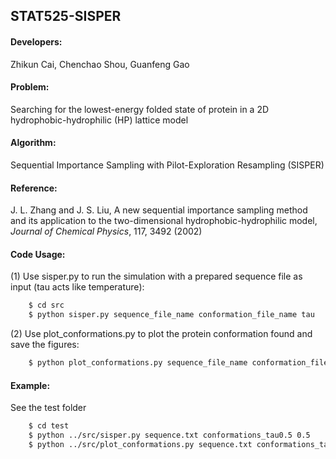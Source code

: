 ## STAT525-SISPER

#### Developers:
Zhikun Cai, Chenchao Shou, Guanfeng Gao

#### Problem:
Searching for the lowest-energy folded state of protein in a 2D hydrophobic-hydrophilic (HP) lattice model

#### Algorithm:
Sequential Importance Sampling with Pilot-Exploration Resampling (SISPER)

#### Reference:
J. L. Zhang and J. S. Liu, A new sequential importance sampling method and its application to the two-dimensional hydrophobic-hydrophilic model, *Journal of Chemical Physics*, 117, 3492 (2002)

#### Code Usage:
(1) Use sisper.py to run the simulation with a prepared sequence file as input (tau acts like temperature):
```bash
    $ cd src
    $ python sisper.py sequence_file_name conformation_file_name tau
```
(2) Use plot_conformations.py to plot the protein conformation found and save the figures:
```bash
    $ python plot_conformations.py sequence_file_name conformation_file_name fig_file_keywords num_of_figs
```
    
#### Example:
See the test folder
```bash
    $ cd test
    $ python ../src/sisper.py sequence.txt conformations_tau0.5 0.5
    $ python ../src/plot_conformations.py sequence.txt conformations_tau0.5 plots_tau0.5 8
```
    

